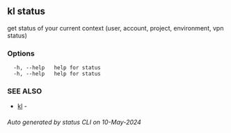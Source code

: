 ## kl status

get status of your current context (user, account, project, environment, vpn status)



### Options

```
  -h, --help   help for status
  -h, --help   help for status
```

### SEE ALSO

* [kl](kl.md)  - 

###### Auto generated by status CLI on 10-May-2024
